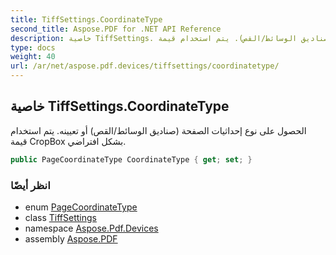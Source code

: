 ```yaml
---
title: TiffSettings.CoordinateType
second_title: Aspose.PDF for .NET API Reference
description: خاصية TiffSettings. الحصول على نوع إحداثيات الصفحة أو تعيينه (صناديق الوسائط/القص). يتم استخدام قيمة CropBox بشكل افتراضي
type: docs
weight: 40
url: /ar/net/aspose.pdf.devices/tiffsettings/coordinatetype/
---
```

## خاصية TiffSettings.CoordinateType

الحصول على نوع إحداثيات الصفحة (صناديق الوسائط/القص) أو تعيينه. يتم استخدام قيمة CropBox بشكل افتراضي.

```csharp
public PageCoordinateType CoordinateType { get; set; }
```

### انظر أيضًا

* enum [PageCoordinateType](../../../aspose.pdf/pagecoordinatetype/)
* class [TiffSettings](../)
* namespace [Aspose.Pdf.Devices](../../../aspose.pdf.devices/)
* assembly [Aspose.PDF](../../../)